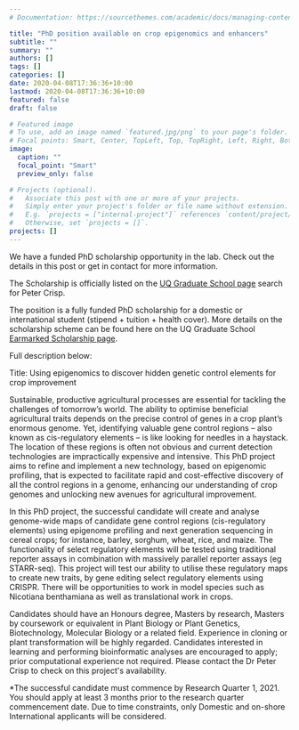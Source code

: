 ```yaml
---
# Documentation: https://sourcethemes.com/academic/docs/managing-content/

title: "PhD position available on crop epigenomics and enhancers"
subtitle: ""
summary: ""
authors: []
tags: []
categories: []
date: 2020-04-08T17:36:36+10:00
lastmod: 2020-04-08T17:36:36+10:00
featured: false
draft: false

# Featured image
# To use, add an image named `featured.jpg/png` to your page's folder.
# Focal points: Smart, Center, TopLeft, Top, TopRight, Left, Right, BottomLeft, Bottom, BottomRight.
image:
  caption: ""
  focal_point: "Smart"
  preview_only: false

# Projects (optional).
#   Associate this post with one or more of your projects.
#   Simply enter your project's folder or file name without extension.
#   E.g. `projects = ["internal-project"]` references `content/project/deep-learning/index.md`.
#   Otherwise, set `projects = []`.
projects: []
---
```

We have a funded PhD scholarship opportunity in the lab. Check out the details in this post or get in contact for more information.

The Scholarship is officially listed on the [UQ Graduate School page](https://graduate-school.uq.edu.au/phd-scholarships-science) search for Peter Crisp.

The position is a fully funded PhD scholarship for a domestic or international student (stipend + tuition + health cover). More details on the scholarship scheme can be found here on the UQ Graduate School [Earmarked Scholarship page](https://scholarships.uq.edu.au/scholarship/earmarked-scholarships-support-category-1-project-grants#qt-scholarship_tabs-foundation-tabs-1).

Full description below:

Title: Using epigenomics to discover hidden genetic control elements for crop improvement

Sustainable, productive agricultural processes are essential for tackling the challenges of tomorrow’s world. The ability to optimise beneficial agricultural traits depends on the precise control of genes in a crop plant’s enormous genome. Yet, identifying valuable gene control regions – also known as cis-regulatory elements – is like looking for needles in a haystack. The location of these regions is often not obvious and current detection technologies are impractically expensive and intensive. This PhD project aims to refine and implement a new technology, based on epigenomic profiling, that is expected to facilitate rapid and cost-effective discovery of all the control regions in a genome, enhancing our understanding of crop genomes and unlocking new avenues for agricultural improvement.

In this PhD project, the successful candidate will create and analyse genome-wide maps of candidate gene control regions (cis-regulatory elements) using epigenome profiling and next generation sequencing in cereal crops; for instance, barley, sorghum, wheat, rice, and maize. The functionality of select regulatory elements will be tested using traditional reporter assays in combination with massively parallel reporter assays (eg STARR-seq). This project will test our ability to utilise these regulatory maps to create new traits, by gene editing select regulatory elements using CRISPR. There will be opportunities to work in model species such as Nicotiana benthamiana as well as translational work in crops.

Candidates should have an Honours degree, Masters by research, Masters by coursework or equivalent in Plant Biology or Plant Genetics, Biotechnology, Molecular Biology or a related field. Experience in cloning or plant transformation will be highly regarded. Candidates interested in learning and performing bioinformatic analyses are encouraged to apply; prior computational experience not required. Please contact the Dr Peter Crisp to check on this project's availability.

*The successful candidate must commence by Research Quarter 1, 2021. You should apply at least 3 months prior to the research quarter commencement date. Due to time constraints, only Domestic and on-shore International applicants will be considered.
